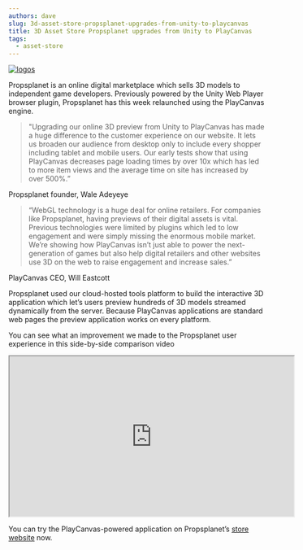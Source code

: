 ```yaml
---
authors: dave
slug: 3d-asset-store-propsplanet-upgrades-from-unity-to-playcanvas
title: 3D Asset Store Propsplanet upgrades from Unity to PlayCanvas
tags:
  - asset-store
---
```


[![logos](/img/logos.jpg)](/img/logos.jpg)

Propsplanet is an online digital marketplace which sells 3D models to independent game developers. Previously powered by the Unity Web Player browser plugin, Propsplanet has this week relaunched using the PlayCanvas engine.

> "Upgrading our online 3D preview from Unity to PlayCanvas has made a huge difference to the customer experience on our website. It lets us broaden our audience from desktop only to include every shopper including tablet and mobile users. Our early tests show that using PlayCanvas decreases page loading times by over 10x which has led to more item views and the average time on site has increased by over 500%.”

Propsplanet founder, Wale Adeyeye

> “WebGL technology is a huge deal for online retailers. For companies like Propsplanet, having previews of their digital assets is vital. Previous technologies were limited by plugins which led to low engagement and were simply missing the enormous mobile market. We’re showing how PlayCanvas isn’t just able to power the next-generation of games but also help digital retailers and other websites use 3D on the web to raise engagement and increase sales.”

PlayCanvas CEO, Will Eastcott

Propsplanet used our cloud-hosted tools platform to build the interactive 3D application which let’s users preview hundreds of 3D models streamed dynamically from the server. Because PlayCanvas applications are standard web pages the preview application works on every platform.

You can see what an improvement we made to the Propsplanet user experience in this side-by-side comparison video

<div className="iframe-container">
    <iframe loading="lazy" width="560" height="315" src="https://www.youtube.com/embed/oMBP5MK8xb4" title="YouTube video player" allow="accelerometer; autoplay; clipboard-write; encrypted-media; gyroscope; picture-in-picture" allowfullscreen></iframe>
</div>

You can try the PlayCanvas-powered application on Propsplanet’s [store website](http://www.propsplanet.com) now.
